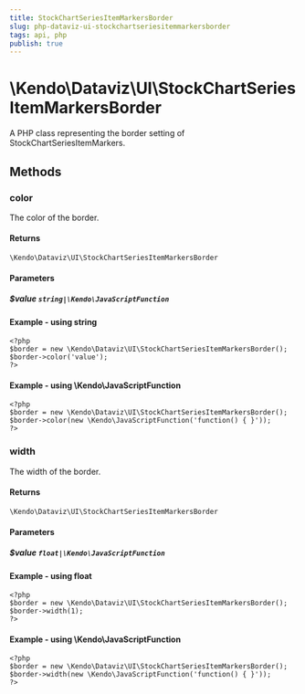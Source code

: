 ```yaml
---
title: StockChartSeriesItemMarkersBorder
slug: php-dataviz-ui-stockchartseriesitemmarkersborder
tags: api, php
publish: true
---
```


# \Kendo\Dataviz\UI\StockChartSeriesItemMarkersBorder

A PHP class representing the border setting of StockChartSeriesItemMarkers.


## Methods

### color
The color of the border.

#### Returns
`\Kendo\Dataviz\UI\StockChartSeriesItemMarkersBorder`

#### Parameters

##### $value `string|\Kendo\JavaScriptFunction`



#### Example  - using string
    <?php
    $border = new \Kendo\Dataviz\UI\StockChartSeriesItemMarkersBorder();
    $border->color('value');
    ?>

#### Example  - using \Kendo\JavaScriptFunction
    <?php
    $border = new \Kendo\Dataviz\UI\StockChartSeriesItemMarkersBorder();
    $border->color(new \Kendo\JavaScriptFunction('function() { }'));
    ?>

### width
The width of the border.

#### Returns
`\Kendo\Dataviz\UI\StockChartSeriesItemMarkersBorder`

#### Parameters

##### $value `float|\Kendo\JavaScriptFunction`



#### Example  - using float
    <?php
    $border = new \Kendo\Dataviz\UI\StockChartSeriesItemMarkersBorder();
    $border->width(1);
    ?>

#### Example  - using \Kendo\JavaScriptFunction
    <?php
    $border = new \Kendo\Dataviz\UI\StockChartSeriesItemMarkersBorder();
    $border->width(new \Kendo\JavaScriptFunction('function() { }'));
    ?>

